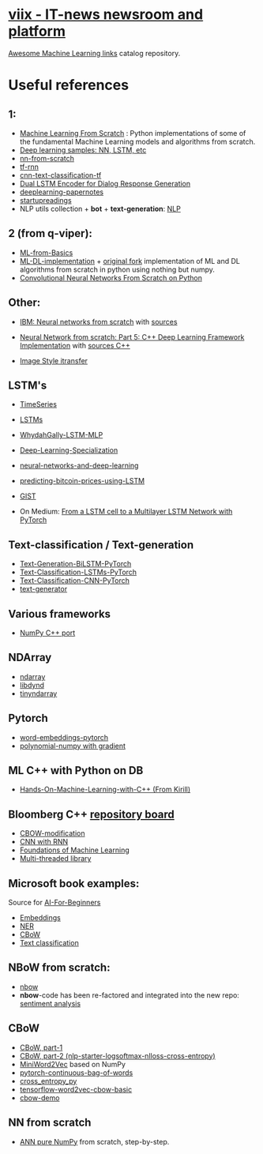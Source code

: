 # [viix - IT-news newsroom and platform](https://viix.co)

[Awesome Machine Learning links](https://github.com/viix-co/awesome-machine-learning) catalog repository.

# Useful references

## 1:
- [Machine Learning From Scratch](https://github.com/viix-co/ML-From-Scratch) : Python implementations of some of the fundamental Machine Learning models and algorithms from scratch.
- [Deep learning samples: NN, LSTM, etc](https://github.com/viix-co/deep-learning-samples)
- [nn-from-scratch](https://github.com/viix-co/nn-from-scratch)
- [tf-rnn](https://github.com/viix-co/tf-rnn)
- [cnn-text-classification-tf](https://github.com/viix-co/cnn-text-classification-tf)
- [Dual LSTM Encoder for Dialog Response Generation](https://github.com/viix-co/chatbot-retrieval)
- [deeplearning-papernotes](https://github.com/viix-co/deeplearning-papernotes)
- [startupreadings](https://github.com/viix-co/startupreadings)
- NLP utils collection + **bot** + **text-generation**: [NLP](https://github.com/viix-co/NLP)

## 2 (from q-viper):
- [ML-from-Basics](https://github.com/viix-co/ML-from-Basics)
- [ML-DL-implementation](https://github.com/viix-co/ML-DL-implementation) + [original fork](https://github.com/diixo/ML-DL-implementation) implementation of ML and DL algorithms from scratch in python using nothing but numpy.
- [Convolutional Neural Networks From Scratch on Python](https://q-viper.github.io/2020/06/05/convolutional-neural-networks-from-scratch-on-python)

## Other:
- [IBM: Neural networks from scratch](https://developer.ibm.com/articles/neural-networks-from-scratch) with [sources](https://github.com/viix-co/Neural-Network-From-Scratch)

- [Neural Network from scratch: Part 5: C++ Deep Learning Framework Implementation](https://foundationsofdl.com/2021/12/12/neural-network-from-scratch-part-5-c-deep-learning-framework-implementation) with [sources C++](https://github.com/viix-co/DeepLearningFrameworkFromScratchCpp)

- [Image Style itransfer](https://github.com/viix-co/hands-on-transfer-learning-with-python)

## LSTM's
- [TimeSeries](https://github.com/viix-co/TimeSeries)
- [LSTMs](https://github.com/viix-co/LSTMs)
- [WhydahGally-LSTM-MLP](https://github.com/viix-co/WhydahGally-LSTM-MLP)
- [Deep-Learning-Specialization](https://github.com/viix-co/Deep-Learning-Specialization)
- [neural-networks-and-deep-learning](https://github.com/viix-co/neural-networks-and-deep-learning)
- [predicting-bitcoin-prices-using-LSTM](https://github.com/viix-co/predicting-bitcoin-prices-using-LSTM)

- [GIST](https://gist.github.com/viix-co/6d4e3939a9e66d18877cf5e859baff16)

- On Medium: [From a LSTM cell to a Multilayer LSTM Network with PyTorch](https://towardsdatascience.com/from-a-lstm-cell-to-a-multilayer-lstm-network-with-pytorch-2899eb5696f3)

## Text-classification / Text-generation
- [Text-Generation-BiLSTM-PyTorch](https://github.com/FernandoLpz/Text-Generation-BiLSTM-PyTorch)
- [Text-Classification-LSTMs-PyTorch](https://github.com/viix-co/Text-Classification-LSTMs-PyTorch)
- [Text-Classification-CNN-PyTorch](https://github.com/viix-co/Text-Classification-CNN-PyTorch)
- [text-generator](https://github.com/viix-co/text-generator)

## Various frameworks

- [NumPy C++ port](https://github.com/viix-co/NumCpp)

## NDArray

- [ndarray](https://github.com/viix-co/ndarray)
- [libdynd](https://github.com/viix-co/libdynd)
- [tinyndarray](https://github.com/viix-co/tinyndarray)

## Pytorch

- [word-embeddings-pytorch](https://github.com/viix-co/word-embeddings-pytorch)
- [polynomial-numpy with gradient](https://github.com/viix-co/polynomial-numpy)

## ML C++ with Python on DB

- [Hands-On-Machine-Learning-with-C++ (From Kirill)](https://github.com/packtpublishing/hands-on-machine-learning-with-cpp)

## Bloomberg C++ [repository board](https://bloomberg.github.io)

- [CBOW-modification](https://github.com/viix-co/koan)
- [CNN with RNN](https://github.com/viix-co/cnn-rnf)
- [Foundations of Machine Learning](https://github.com/viix-co/foml)
- [Multi-threaded library](https://github.com/viix-co/quantum)

## Microsoft book examples:

Source for [AI-For-Beginners](https://github.com/microsoft/AI-For-Beginners)

- [Embeddings](https://github.com/viix-co/AI-For-Beginners/blob/main/lessons/5-NLP/14-Embeddings/EmbeddingsTF.ipynb)
- [NER](https://github.com/viix-co/AI-For-Beginners/blob/main/lessons/5-NLP/19-NER/NER-TF.ipynb)
- [CBoW](https://github.com/viix-co/AI-For-Beginners/blob/main/lessons/5-NLP/15-LanguageModeling/CBoW-TF.ipynb)
- [Text classification](https://github.com/viix-co/AI-For-Beginners/blob/main/lessons/5-NLP/13-TextRep/TextRepresentationTF.ipynb)

## NBoW from scratch:

- [nbow](https://github.com/viix-co/text_convnet)
- **nbow**-code has been re-factored and integrated into the new repo: [sentiment analysis](https://github.com/viix-co/rcnn/tree/master/code/sentiment)

## CBoW

- [CBoW, part-1](https://github.com/viix-co/cbow2)
- [CBoW, part-2 (nlp-starter-logsoftmax-nlloss-cross-entropy)](https://github.com/viix-co/nlp-starter-logsoftmax-nlloss-cross-entropy)
- [MiniWord2Vec](https://github.com/viix-co/MiniWord2Vec) based on NumPy
- [pytorch-continuous-bag-of-words](https://github.com/viix-co/pytorch-continuous-bag-of-words)
- [cross_entropy_py](https://github.com/viix-co/cross_entropy_py)
- [tensorflow-word2vec-cbow-basic](https://github.com/viix-co/tensorflow-word2vec-cbow-basic)
- [cbow-demo](https://github.com/viix-co/cbow-demo)

## NN from scratch

- [ANN pure NumPy](https://github.com/viix-co/ann-pure-numpy) from scratch, step-by-step.
